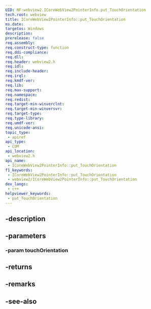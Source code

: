 ```yaml
---
UID: NF:webview2.ICoreWebView2PointerInfo.put_TouchOrientation
tech.root: webview
title: ICoreWebView2PointerInfo::put_TouchOrientation
ms.date: 
targetos: Windows
description: 
prerelease: false
req.assembly: 
req.construct-type: function
req.ddi-compliance: 
req.dll: 
req.header: webview2.h
req.idl: 
req.include-header: 
req.irql: 
req.kmdf-ver: 
req.lib: 
req.max-support: 
req.namespace: 
req.redist: 
req.target-min-winverclnt: 
req.target-min-winversvr: 
req.target-type: 
req.type-library: 
req.umdf-ver: 
req.unicode-ansi: 
topic_type:
 - apiref
api_type:
 - COM
api_location:
 - webview2.h
api_name:
 - ICoreWebView2PointerInfo::put_TouchOrientation
f1_keywords:
 - ICoreWebView2PointerInfo::put_TouchOrientation
 - webview2/ICoreWebView2PointerInfo::put_TouchOrientation
dev_langs:
 - c++
helpviewer_keywords:
 - put_TouchOrientation
---
```


## -description

## -parameters

### -param touchOrientation

## -returns

## -remarks

## -see-also

